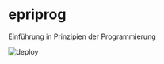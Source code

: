 # epriprog
Einführung in Prinzipien der Programmierung

![deploy](https://github.com/gertingold/epriprog/workflows/deploy/badge.svg)

